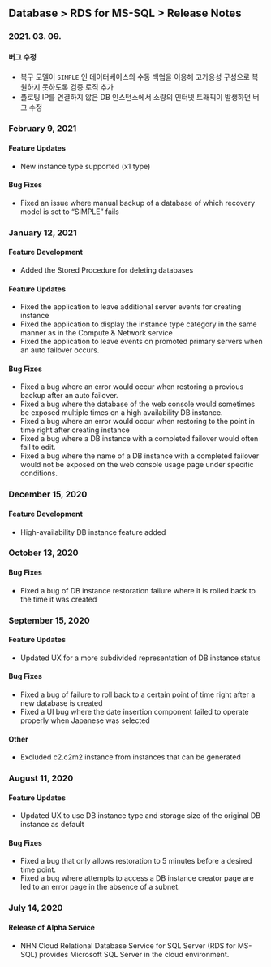## Database > RDS for MS-SQL > Release Notes

### 2021. 03. 09.

#### 버그 수정

* 복구 모델이 `SIMPLE` 인 데이터베이스의 수동 백업을 이용해 고가용성 구성으로 복원하지 못하도록 검증 로직 추가
* 플로팅 IP를 연결하지 않은 DB 인스턴스에서 소량의 인터넷 트래픽이 발생하던 버그 수정

### February 9, 2021

#### Feature Updates
* New instance type supported (x1 type)

#### Bug Fixes
* Fixed an issue where manual backup of a database of which recovery model is set to “SIMPLE” fails

### January 12, 2021

#### Feature Development
- Added the Stored Procedure for deleting databases

#### Feature Updates
- Fixed the application to leave additional server events for creating instance
- Fixed the application to display the instance type category in the same manner as in the Compute & Network service
- Fixed the application to leave events on promoted primary servers when an auto failover occurs.

#### Bug Fixes
- Fixed a bug where an error would occur when restoring a previous backup after an auto failover.
- Fixed a bug where the database of the web console would sometimes be exposed multiple times on a high availability DB instance.
- Fixed a bug where an error would occur when restoring to the point in time right after creating instance
- Fixed a bug where a DB instance with a completed failover would often fail to edit.
- Fixed a bug where the name of a DB instance with a completed failover would not be exposed on the web console usage page under specific conditions.

### December 15, 2020

#### Feature Development
- High-availability DB instance feature added

### October 13, 2020

#### Bug Fixes
- Fixed a bug of DB instance restoration failure where it is rolled back to the time it was created

### September 15, 2020

#### Feature Updates
- Updated UX for a more subdivided representation of DB instance status

#### Bug Fixes
- Fixed a bug of failure to roll back to a certain point of time right after a new database is created
- Fixed a UI bug where the date insertion component failed to operate properly when Japanese was selected

#### Other
- Excluded c2.c2m2 instance from instances that can be generated

### August 11, 2020

#### Feature Updates
- Updated UX to use DB instance type and storage size of the original DB instance as default

#### Bug Fixes
- Fixed a bug that only allows restoration to 5 minutes before a desired time point.
- Fixed a bug where attempts to access a DB instance creator page are led to an error page in the absence of a subnet.

### July 14, 2020

#### Release of Alpha Service 
* NHN Cloud Relational Database Service for SQL Server (RDS for MS-SQL) provides Microsoft SQL Server in the cloud environment. 
